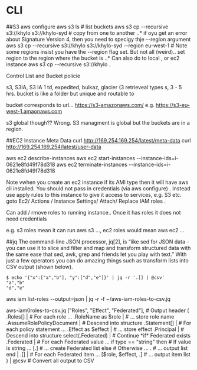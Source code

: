 # CLI

##S3
aws configure
aws s3 ls   # list buckets
aws s3 cp --recursive s3://khylo s3://khylo-syd   # copy from one to another
..* if oyu get an error about Signature Version 4, then you need to specigy thje --region argument
aws s3 cp --recursive s3://khylo s3://khylo-syd  --region eu-west-1 # Note some regions insist you have the --region flag set. But not all (weird).. set region to the region where the bucket is
..* Can also do to local , or ec2 instance
aws s3 cp --recursive s3://khylo .

Control List and Bucket policie

s3, S3IA, S3 IA 1 td, expedited, bulkaz, glacier (3 retrieveal types s,  3 - 5 hrs.
bucket is like a folder but unique and routable to  

bucket corresponds to url... https://s3-amazonaws.com/<name> e.g. https://s3-eu-west-1.amaonaws.com   


s3 global though??   Wrong.   S3 managment is global but the buckets are in a region.

##EC2
Instance Meta Data
curl http://169.254.169.254/latest/meta-data
curl http://169.254.169.254/latest/user-data

aws ec2 describe-instances
aws ec2 start-instances --instance-ids=i-0621e8fd49f78d318
aws ec2 terminate-instances --instance-ids=i-0621e8fd49f78d318

Note vwhen you create an ec2 instance if its AMI type then it will have aws cli installed.
You should not pass in credentials (via aws configure) . Instead use apply rules to this instance to give it access to services, e.g. S3 etc.
goto Ec2/ Actions / Instance Settings/ Attach/ Replace IAM roles .

Can add / rmove roles to running instance.. Once it has roles it does not need credentials

e.g. s3 roles mean it can run aws s3 ..., ec2 roles would mean aws ec2 ...

##jq
The command-line JSON processor, jq[2], is “like sed for JSON data -
  you can use it to slice and filter and map and transform structured
  data with the same ease that sed, awk, grep and friends let you play
  with text.” With just a few operators you can do amazing things such
  as transform lists into CSV output (shown below).

    $ echo '{"x":["a","b"], "y":["d","e"]}' | jq -r '.[] | @csv'
    "a","b"
    "d","e"
	
aws iam list-roles --output=json | jq -r -f ~/aws-iam-roles-to-csv.jq 

aws-iam0roles-to-csv.jq
["Roles", "Effect", "Federated"],   # Output header
        (
            .Roles[] |                      # For each role ...
            .RoleName as $role |            # ... store role name
            .AssumeRolePolicyDocument |     # Descend into structure
            .Statement[] |                  # For each policy statement ...
            .Effect as $effect |            # ... store effect
            .Principal |                    # Descend into structure
            select(.Federated) |            # Continue *if* Federated exists
            .Federated |                    # For each Federated value ...
            if type == "string" then        # If value is string ...
                [.]                         # ... create Federated list
            else                            # Otherwise ...
                .                           # ... output list
            end |
            .[] |                           # For each Federated item ...
            [$role, $effect, .]             # ... output item list
        ) | @csv                            # Convert all output to CSV


